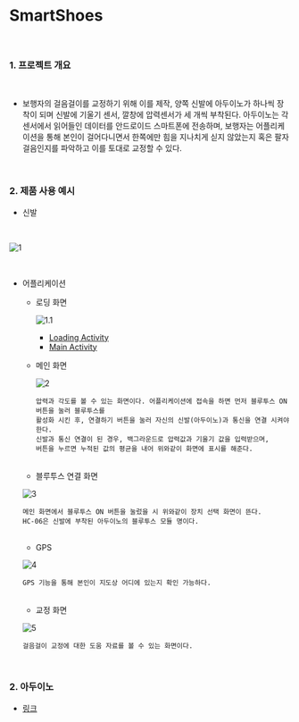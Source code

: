 

SmartShoes
==========

<br>

### 1. 프로젝트 개요

<br>

   * 보행자의 걸음걸이를 교정하기 위해 이를 제작, 양쪽 신발에 아두이노가 하나씩 장착이 되며 신발에 기울기 센서, 깔창에 압력센서가 세 개씩 부착된다.
   아두이노는 각 센서에서 읽어들인 데이터를 안드로이드 스마트폰에 전송하며, 보행자는 어플리케이션을 통해 본인이 걸어다니면서 
   한쪽에만 힘을 지나치게 싣지 않았는지 혹은 팔자 걸음인지를 파악하고 이를 토대로 교정할 수 있다.
    
<br>

### 2. 제품 사용 예시 

  * 신발 
  <br>
  
  ![1](https://github.com/butcher313/Images/blob/master/KakaoTalk_20200804_100907429_04.jpg)

<br>

  * 어플리케이션
  
    + 로딩 화면
      
      ![1.1](https://github.com/butcher313/Images/blob/master/%EB%A1%9C%EB%94%A9%ED%99%94%EB%A9%B4.jpg)
      
      - [Loading Activity](https://github.com/butcher313/SmartShoes-android/blob/master/app/src/main/java/org/techtown/wedoino/LoadingActivity.java)
      - [Main Activity](https://github.com/butcher313/SmartShoes-android/blob/master/app/src/main/java/org/techtown/wedoino/MainActivity.java)   
  
    + 메인 화면
      
      ![2](https://github.com/butcher313/Images/blob/master/KakaoTalk_20200804_100907429.jpg)
      
          압력과 각도를 볼 수 있는 화면이다. 어플리케이션에 접속을 하면 먼저 블루투스 ON 버튼을 눌러 블루투스를 
          활성화 시킨 후, 연결하기 버튼을 눌러 자신의 신발(아두이노)과 통신을 연결 시켜야 한다. 
          신발과 통신 연결이 된 경우, 백그라운드로 압력값과 기울기 값을 입력받으며, 
          버튼을 누르면 누적된 값의 평균을 내어 위와같이 화면에 표시를 해준다. 
          
    <br>
    
    + 블루투스 연결 화면 
    
    ![3](https://github.com/butcher313/Images/blob/master/KakaoTalk_20200804_100907429_02.jpg)
    
        메인 화면에서 블루투스 ON 버튼을 눌렀을 시 위와같이 장치 선택 화면이 뜬다. 
        HC-06은 신발에 부착된 아두이노의 블루투스 모듈 명이다.
        
    <br>
    
    + GPS 
    
    ![4](https://github.com/butcher313/Images/blob/master/KakaoTalk_20200804_100907429_01.jpg)
    
        GPS 기능을 통해 본인이 지도상 어디에 있는지 확인 가능하다.
        
    <br>
    
    + 교정 화면
    
    ![5](https://github.com/butcher313/Images/blob/master/%EA%B5%90%EC%A0%95%ED%99%94%EB%A9%B4.jpg)
    
        걸음걸이 교정에 대한 도움 자료를 볼 수 있는 화면이다.

<br>

### 2. 아두이노

  * [링크](https://github.com/butcher313/SmartShoes-arduino)
  
<br>


